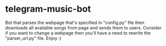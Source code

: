 # telegram-music-bot

Bot that parses the webpage that's specified  in "config.py" file then downloads all available songs from page and sends them to users. Consider if you want to change a webpage then you'll have a need to rewrite the "parser_url.py" file. Enjoy :) 
